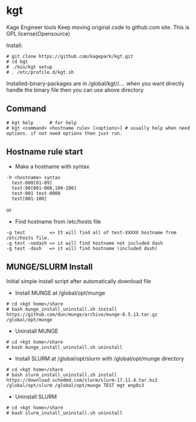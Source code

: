 # kgt
Kage Engineer tools
Keep moving original code to github.com site.
This is GPL license(Opensource)

Install:
```
# git clone https://github.com/kagepark/kgt.git
# cd kgt
# ./bin/kgt setup
# . /etc/profile.d/kgt.sh
```
Installed-binary-packages are in /global/kgt/<pkg name>/....
when you want directly handle the binary file then you can use above directory

## Command
```
# kgt help      # for help
# kgt <command> <hostname rule> [<options>] # usually help when need options. if not need options then just run.
```
## Hostname rule start
* Make a hostname with syntax
```
-h <hostname> syntax
  test-000[01-09] 
  test-00[001-008,100-200]
  test-001 test-0008
  test[001-100]
```
or
* Find hostname from /etc/hosts file
```
-g test         => It will find all of test-XXXXX hostname from /etc/hosts file.
-g test -nodash => it will find hostname not included dash
-g test -dash   => it will find hostname (included dash)
```


## MUNGE/SLURM Install
Initial simple install script after automatically download file

- Install MUNGE at /global/opt/munge
```
# cd <kgt home>/share
# bash munge_install_uninstall.sh install https://github.com/dun/munge/archive/munge-0.5.13.tar.gz /global/opt/munge
```
- Uninstall MUNGE
```
# cd <kgt home>/share
# bash munge_install_uninstall.sh uninstall
```

- Install SLURM at /global/opt/slurm with /global/opt/munge directory
```
# cd <kgt home>/share
# bash slurm_install_uninstall.sh install https://download.schedmd.com/slurm/slurm-17.11.4.tar.bz2 /global/opt/slurm /global/opt/munge TEST mgt enp0s3
```

- Uninstall SLURM
```
# cd <kgt home>/share
# bash slurm_install_uninstall.sh uninstall
```
